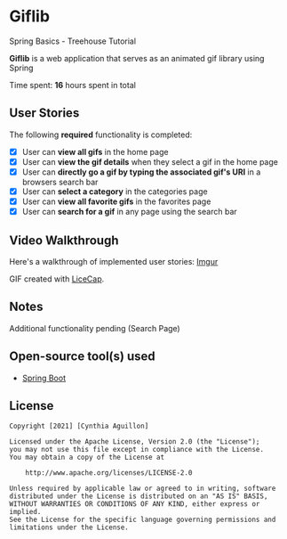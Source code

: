 # Giflib
Spring Basics - Treehouse Tutorial

**Giflib** is a web application that serves as an animated gif library using Spring

Time spent: **16** hours spent in total

## User Stories

The following **required** functionality is completed:

* [x] User can **view all gifs** in the home page
* [x] User can **view the gif details** when they select a gif in the home page
* [x] User can **directly go a gif by typing the associated gif's URI** in a browsers search bar
* [x] User can **select a category** in the categories page
* [x] User can **view all favorite gifs** in the favorites page
* [x] User can **search for a gif** in any page using the search bar

## Video Walkthrough

Here's a walkthrough of implemented user stories: [Imgur](https://imgur.com/RfiDYrv)

GIF created with [LiceCap](http://www.cockos.com/licecap/).

## Notes

Additional functionality pending (Search Page)

## Open-source tool(s) used

- [Spring Boot](https://spring.io/)

## License

    Copyright [2021] [Cynthia Aguillon]

    Licensed under the Apache License, Version 2.0 (the "License");
    you may not use this file except in compliance with the License.
    You may obtain a copy of the License at

        http://www.apache.org/licenses/LICENSE-2.0

    Unless required by applicable law or agreed to in writing, software
    distributed under the License is distributed on an "AS IS" BASIS,
    WITHOUT WARRANTIES OR CONDITIONS OF ANY KIND, either express or implied.
    See the License for the specific language governing permissions and
    limitations under the License.
